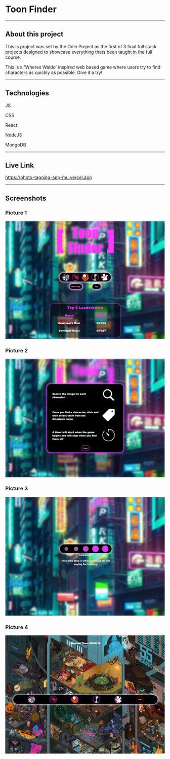 
# Toon Finder

---

## About this project

This is project was set by the Odin Project as the first of 3 final full stack projects designed to showcase everything thats been taught in the full course. 

This is a 'Wheres Waldo' inspired web based game where users try to find characters as quickly as possible. Give it a try!

---

## Technologies

JS

CSS

React

NodeJS

MongoDB

---

## Live Link

https://photo-tagging-app-mu.vercel.app

---

## Screenshots

### Picture 1

![Screenshot 1](picture1.png)

### Picture 2

![Screenshot 2](picture2.png)

### Picture 3

![Screenshot 3](picture3.png)

### Picture 4

![Screenshot 4](picture4.png)
